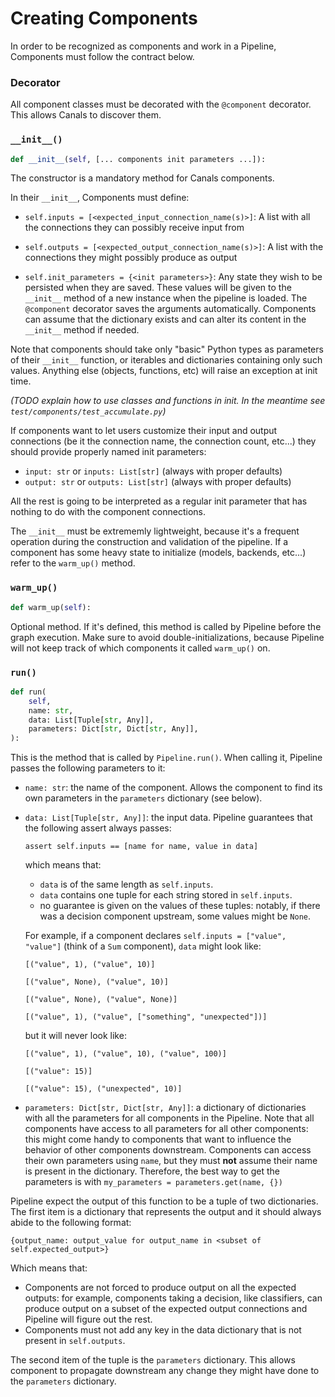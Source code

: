 # Creating Components

In order to be recognized as components and work in a Pipeline, Components must follow the contract below.

### Decorator

All component classes must be decorated with the `@component` decorator. This allows Canals to discover them.

### `__init__()`

```python
def __init__(self, [... components init parameters ...]):
```

The constructor is a mandatory method for Canals components.

In their `__init__`, Components must define:

- `self.inputs = [<expected_input_connection_name(s)>]`:
    A list with all the connections they can possibly receive input from

- `self.outputs = [<expected_output_connection_name(s)>]`:
    A list with the connections they might possibly produce as output

- `self.init_parameters = {<init parameters>}`:
    Any state they wish to be persisted when they are saved.
    These values will be given to the `__init__` method of a new instance
    when the pipeline is loaded.
    The `@component` decorator saves the arguments automatically.
    Components can assume that the dictionary exists and can alter its content
    in the `__init__` method if needed.

Note that components should take only "basic" Python types as parameters of their
`__init__` function, or iterables and dictionaries containing only such values.
Anything else (objects, functions, etc) will raise an exception at init time.

_(TODO explain how to use classes and functions in init. In the meantime see `test/components/test_accumulate.py`)_

If components want to let users customize their input and output connections (be it
the connection name, the connection count, etc...) they should provide properly
named init parameters:

- `input: str` or `inputs: List[str]` (always with proper defaults)
- `output: str` or `outputs: List[str]` (always with proper defaults)

All the rest is going to be interpreted as a regular init parameter that
has nothing to do with the component connections.

The `__init__` must be extrememly lightweight, because it's a frequent
operation during the construction and validation of the pipeline. If a component
has some heavy state to initialize (models, backends, etc...) refer to the
`warm_up()` method.

### `warm_up()`

```python
def warm_up(self):
```

Optional method. If it's defined, this method is called by Pipeline before the graph execution.
Make sure to avoid double-initializations, because Pipeline will not keep track of which components it called
`warm_up()` on.

### `run()`

```python
def run(
    self,
    name: str,
    data: List[Tuple[str, Any]],
    parameters: Dict[str, Dict[str, Any]],
):
```

This is the method that is called by `Pipeline.run()`. When calling it, Pipeline passes the following parameters to it:

- `name: str`: the name of the component. Allows the component to find its own parameters in
    the `parameters` dictionary (see below).

- `data: List[Tuple[str, Any]]`: the input data.
    Pipeline guarantees that the following assert always passes:

    `assert self.inputs == [name for name, value in data]`

    which means that:
    - `data` is of the same length as `self.inputs`.
    - `data` contains one tuple for each string stored in `self.inputs`.
    - no guarantee is given on the values of these tuples: notably, if there was a
        decision component upstream, some values might be `None`.

    For example, if a component declares `self.inputs = ["value", "value"]` (think of a
    `Sum` component), `data` might look like:

    `[("value", 1), ("value", 10)]`

    `[("value", None), ("value", 10)]`

    `[("value", None), ("value", None)]`

    `[("value", 1), ("value", ["something", "unexpected"])]`

    but it will never look like:

    `[("value", 1), ("value", 10), ("value", 100)]`

    `[("value": 15)]`

    `[("value": 15), ("unexpected", 10)]`

- `parameters: Dict[str, Dict[str, Any]]`: a dictionary of dictionaries with all
    the parameters for all components in the Pipeline.
    Note that all components have access to all parameters for all other components: this
    might come handy to components that want to influence the behavior
    of other components downstream.
    Components can access their own parameters using `name`, but they must **not** assume
    their name is present in the dictionary.
    Therefore, the best way to get the parameters is with
    `my_parameters = parameters.get(name, {})`

Pipeline expect the output of this function to be a tuple of two dictionaries.
The first item is a dictionary that represents the output and it should always
abide to the following format:

`{output_name: output_value for output_name in <subset of self.expected_output>}`

Which means that:
- Components are not forced to produce output on all the expected outputs: for example,
    components taking a decision, like classifiers, can produce output on a subset of
    the expected output connections and Pipeline will figure out the rest.
- Components must not add any key in the data dictionary that is not present in `self.outputs`.

The second item of the tuple is the `parameters` dictionary. This allows component to
propagate downstream any change they might have done to the `parameters` dictionary.
